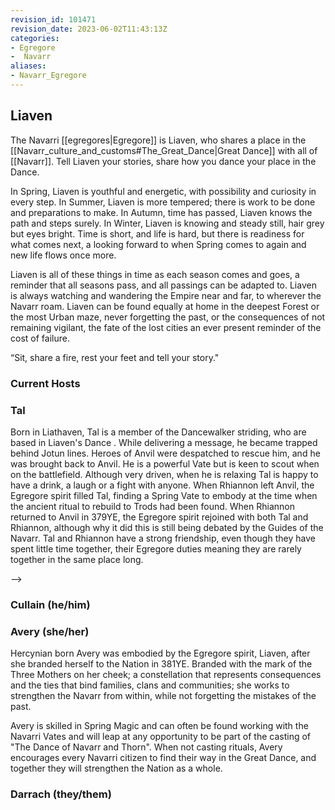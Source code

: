 ```yaml
---
revision_id: 101471
revision_date: 2023-06-02T11:43:13Z
categories:
- Egregore
-  Navarr
aliases:
- Navarr_Egregore
---
```


## Liaven
The Navarri [[egregores|Egregore]] is Liaven, who shares a place in the [[Navarr_culture_and_customs#The_Great_Dance|Great Dance]] with all of [[Navarr]]. Tell Liaven your stories, share how you dance your place in the Dance.

In Spring, Liaven is youthful and energetic, with possibility and curiosity in every step. In Summer, Liaven is more tempered; there is work to be done and preparations to make. In Autumn, time has passed, Liaven knows the path and steps surely. In Winter, Liaven is knowing and steady still, hair grey but eyes bright. Time is short, and life is hard, but there is readiness for what comes next, a looking forward to when Spring comes to again and new life flows once more.

Liaven is all of these things in time as each season comes and goes, a reminder that all seasons pass, and all passings can be adapted to. Liaven is always watching and wandering the Empire near and far, to wherever the Navarr roam. Liaven can be found equally at home in the deepest Forest or the most Urban maze, never forgetting the past, or the consequences of not remaining vigilant, the fate of the lost cities an ever present reminder of the cost of failure.

“Sit, share a fire, rest your feet and tell your story."
### Current Hosts






### Tal
Born in Liathaven, Tal is a member of the Dancewalker striding, who are based in Liaven's Dance .  While delivering a message, he became trapped behind Jotun lines.  Heroes of Anvil were despatched to rescue him, and he was brought back to Anvil.  He is a powerful Vate but is keen to scout when on the battlefield.  Although very driven, when he is relaxing Tal is happy to have a drink, a laugh or a fight with anyone. When Rhiannon left Anvil, the Egregore spirit filled Tal, finding a Spring Vate to embody at the time when the ancient ritual to rebuild to Trods had been found.  When Rhiannon returned to Anvil in 379YE, the Egregore spirit rejoined with both Tal and Rhiannon, although why it did this is still being debated by the Guides of the Navarr. 
Tal and Rhiannon have a strong friendship, even though they have spent little time together, their Egregore duties meaning they are rarely together in the same place long.










-->

### Cullain (he/him)
















### Avery (she/her)
Hercynian born Avery was embodied by the Egregore spirit, Liaven, after she branded herself to the Nation in 381YE. 
Branded with the mark of the Three Mothers on her cheek; a constellation that represents consequences and the ties that bind families, clans and communities; she works to strengthen the Navarr from within, while not forgetting the mistakes of the past. 

Avery is skilled in Spring Magic and can often be found working with the Navarri Vates and will leap at any opportunity to be part of the casting of "The Dance of Navarr and Thorn". When not casting rituals, Avery encourages every Navarri citizen to find their way in the Great Dance, and together they will strengthen the Nation as a whole.





### Darrach (they/them)

